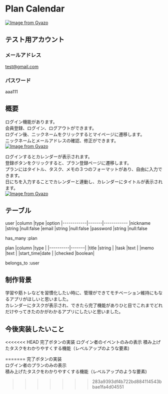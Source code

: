 # Plan Calendar
[![Image from Gyazo](https://i.gyazo.com/25660259c4514fe5a0f7296961717c5b.jpg)](https://gyazo.com/25660259c4514fe5a0f7296961717c5b)

## テスト用アカウント
### メールアドレス
test@gmail.com
### パスワード
aaa111


## 概要

ログイン機能があります。<br>
会員登録、ログイン、ログアウトができます。<br>
ログイン後、ニックネームをクリックするとマイページに遷移します。<br>
ニックネームとメールアドレスの確認、修正ができます。<br>
[![Image from Gyazo](https://i.gyazo.com/3cb53be811f002fb18be63298fe40e18.jpg)](https://gyazo.com/3cb53be811f002fb18be63298fe40e18)


ログインするとカレンダーが表示されます。<br>
登録ボタンをクリックすると、プラン登録ページに遷移します。<br>
プランにはタイトル、タスク、メモの３つのフォーマットがあり、自由に入力できます。<br>
日にちを入力することでカレンダーと連動し、カレンダーにタイトルが表示されます。<br>
[![Image from Gyazo](https://i.gyazo.com/4c41da9993d86055bf2c77855efdb447.jpg)](https://gyazo.com/4c41da9993d86055bf2c77855efdb447)

## テーブル
user
|column      |type   |option
|------------|-------|------------
|nickname    |string |null:false
|email       |string |null:false
|password    |string |null:false

has_many :plan

plan
|column    |type   |
|----------|-------|
|title     |string |
|task      |text   |
|memo      |text   |
|start_time|date   |
|checked   |boolean|

belongs_to :user




## 制作背景
学習や筋トレなどを習慣化したい時に、管理ができてモチベーション維持にもなるアプリがほしいと思いました。<br>
カレンダーにタスクが表示され、できたら完了機能がありひと目でこれまでどれだけやってきたのかがわかるアプリにしたいと思いました。<br>

## 今後実装したいこと
<<<<<<< HEAD
完了ボタンの実装
ログイン者のイベントのみの表示
積み上げたタスクをわかりやすくする機能（レベルアップのような要素)


=======
完了ボタンの実装<br>
ログイン者のプランのみの表示<br>
積み上げたタスクをわかりやすくする機能（レベルアップのような要素)<br>
>>>>>>> 283a9393df4b722bd884114543bbae1fa4d04551
